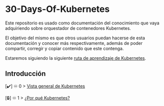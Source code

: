 # 30-Days-Of-Kubernetes

Este repositorio es usado como documentación del conocimiento que vaya adquiriendo sobre orquestador de contenedores Kubernetes.

El objetivo del mismo es que otros usuarios puedan hacerse de esta documentación y conocer más respectivamente, además de poder compartir, corregir y copiar contenido que este contenga.

Estaremos siguiendo la siguiente [ruta de aprendizaje de Kubernetes](https://roadmap.sh/kubernetes).

## Introducción

[✔️] ♾️ 0 > [Vista general de Kubernetes](https://github.com/jersonmartinez/30-Days-Of-Kubernetes/blob/main/Days/day00.md)

[🔒] ♾️ 1 > [¿Por qué Kubernetes?](https://github.com/jersonmartinez/30-Days-Of-Kubernetes/blob/main/Days/day01.md)